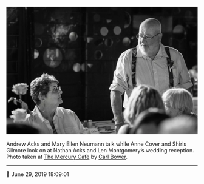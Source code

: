![Andrew Acks and Mary Ellen Neumann talk](assets/34ed66f1bd57fa7d495093e95b0035d0.webp)

Andrew Acks and Mary Ellen Neumann talk while Anne Cover and Shirls Gilmore look on at Nathan Acks and Len Montgomery’s wedding reception. Photo taken at [The Mercury Cafe](http://mercurycafe.com/) by [Carl Bower](http://carlbowerphotos.com/).

- - - -

📅 June 29, 2019 18:09:01
